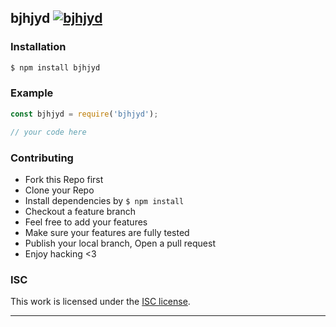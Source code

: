 ## bjhjyd [![bjhjyd](https://img.shields.io/npm/v/bjhjyd.svg)](https://npmjs.org/bjhjyd)

> 

### Installation

```bash
$ npm install bjhjyd
```

### Example

```js
const bjhjyd = require('bjhjyd');

// your code here

```

### Contributing
- Fork this Repo first
- Clone your Repo
- Install dependencies by `$ npm install`
- Checkout a feature branch
- Feel free to add your features
- Make sure your features are fully tested
- Publish your local branch, Open a pull request
- Enjoy hacking <3

### ISC

This work is licensed under the [ISC license](./LICENSE).

---
